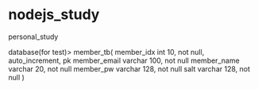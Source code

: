 # nodejs_study
personal_study

database(for test)>
member_tb(
member_idx int 10, not null, auto_increment, pk
member_email varchar 100, not null
member_name varchar 20, not null
member_pw varchar 128, not null
salt varchar 128, not null
)
